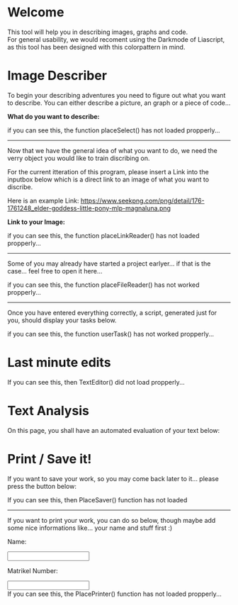 <!--
author:   Naumann Marco

email:    marconaumann@t-online.de

version:  0.0.2

language: en

narrator: US English Female

script: https://cdn.jsdelivr.net/gh/Nethiri/EnglishImageDescriber@main/LiaScriptImageDescriber/imageDescriberFunctions.js
script: https://cdn.jsdelivr.net/gh/Nethiri/EnglishImageDescriber@main/LiaScriptImageDescriber/ImageDescriber.js
script: https://cdn.jsdelivr.net/gh/Nethiri/EnglishImageDescriber@main/LiaScriptImageDescriber/userTasks.js

link: https://cdn.jsdelivr.net/gh/Nethiri/EnglishImageDescriber@main/LiaScriptImageDescriber/style.css
link: https://cdn.jsdelivr.net/gh/Nethiri/EnglishImageDescriber@main/LiaScriptImageDescriber/print.css

script: https://cdn.jsdelivr.net/gh/kaptn-seebar/english-lia@latest/base.js
import: https://raw.githubusercontent.com/liaTemplates/TextAnalysis/main/README.md

test: @Textanalysis.FULL

comment:  This is a small tool, which will help the user to learn how to propperly describe an image, a piece of code, or an graph.
-->

# Welcome
This tool will help you in describing images, graphs and code.<br>
For general usability, we would recoment using the Darkmode of Liascript, as this tool has been designed with this colorpattern in mind.

# Image Describer

To begin your describing adventures you need to figure out what you want to describe.
You can either describe a picture, an graph or a piece of code...

**What do you want to describe:**

<div id="TypeSelectorPlace">if you can see this, the function placeSelect() has not loaded propperly...</div>

<script>placeSelect();</script>

---
Now that we have the general idea of what you want to do, we need the verry object you would like to train discribing on.  

For the current itteration of this program, please insert a Link into the inputbox below which is a direct link to an image of what you want to discribe.

Here is an example Link: https://www.seekpng.com/png/detail/176-1761248_elder-goddess-little-pony-mlp-magnaluna.png

**Link to your Image:**
<div id="ImageLinkPlace">if you can see this, the function placeLinkReader() has not loaded propperly... </div>

<script>placeLinkReader();</script>

---
Some of you may already have started a project earlyer... if that is the case... feel free to open it here...
<div id="FileReaderPlace">if you can see this, the function placeFileReader() has not worked propperly...</div>

<script>placeFileReader()</script>

---

Once you have entered everything correctly, a script, generated just for you, should display your tasks below.

<div id="UserTaskPlace">if you can see this, the function userTask() has not worked propperly...</div>

<script modify="false">
setTimeout(function() {
    document.getElementById("UserTaskPlace").innerHTML = "";
    document.getElementById("LaunchButton").onclick = function() {
        ImgUrlLink = document.getElementById("LinkTextBox").value;
        send.liascript(userTask());
    }
    document.getElementById("LinkTextBox").addEventListener("change", function() {
        ImgUrlLink = document.getElementById("LinkTextBox").value;
        send.liascript(userTask());
    });
    if(ImgUrlLink != undefined){
        send.liascript(userTask());
    }

}, 1000);
"";
</script>

# Last minute edits

<div id="TextEditor">If you can see this, then TextEditor() did not load propperly... </div>

<script>TextEditor()</script>

# Text Analysis

On this page, you shall have an automated evaluation of your text below:
<div id="TestPlace"></div>

<script> PlaceTest() </script>

# Print / Save it!

If you want to save your work, so you may come back later to it... please press the button below:
<div id="Saver">If you can see this, then PlaceSaver() function has not loaded</div>
<script>PlaceSaver()</script>

---

If you want to print your work, you can do so below, though maybe add some nice informations like... your name and stuff first :)

Name:

<input id="NameBox" oninput="OnNameChange(this)">

Matrikel Number:

<input id="MatBox" oninput="OnNameChange(this)">



<div id="Printer">If you can see this, the PlacePrinter() function has not loaded propperly...</div>

<script> PlacePrinter() </script>
